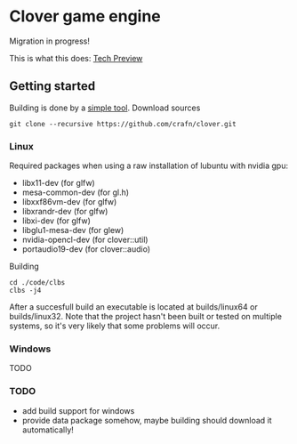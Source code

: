 # Clover game engine
Migration in progress!

This is what this does:
[Tech Preview](https://www.youtube.com/watch?v=-tum9KOXC2o)

## Getting started
Building is done by a [simple tool](http://github.com/crafn/clbs). 
Download sources

	git clone --recursive https://github.com/crafn/clover.git

### Linux
Required packages when using a raw installation of lubuntu with nvidia gpu:
- libx11-dev (for glfw)
- mesa-common-dev (for gl.h)
- libxxf86vm-dev (for glfw)
- libxrandr-dev (for glfw)
- libxi-dev (for glfw)
- libglu1-mesa-dev (for glew)
- nvidia-opencl-dev (for clover::util)
- portaudio19-dev (for clover::audio)

Building

    cd ./code/clbs
    clbs -j4

After a succesfull build an executable is located at builds/linux64 or builds/linux32. Note that the project hasn't been built or tested on multiple systems, so it's very likely that some problems will occur.

### Windows
TODO

### TODO
- add build support for windows
- provide data package somehow, maybe building should download it automatically!
